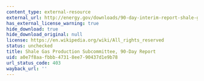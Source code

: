 ```yaml
---
content_type: external-resource
external_url: http://energy.gov/downloads/90-day-interim-report-shale-gas-production-secretary-energy-advisory-board
has_external_license_warning: true
hide_download: true
hide_download_original: null
license: https://en.wikipedia.org/wiki/All_rights_reserved
status: unchecked
title: Shale Gas Production Subcommittee, 90-Day Report
uid: a0e7f8aa-fbbb-4731-8ee7-90437d1e9b78
url_status_code: 403
wayback_url: ''
---
```

